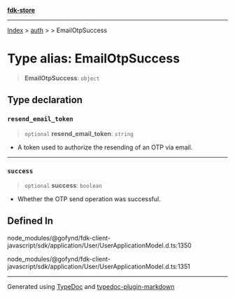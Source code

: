 [**fdk-store**](../../../README.md)
***

[Index](../../../API.md) > [auth](../../README.md) > [<internal>](../README.md) > EmailOtpSuccess

# Type alias: EmailOtpSuccess

> **EmailOtpSuccess**: `object`

## Type declaration

### `resend_email_token`

> `optional` **resend\_email\_token**: `string`

- A token used to authorize the
resending of an OTP via email.

***

### `success`

> `optional` **success**: `boolean`

- Whether the OTP send operation was successful.

## Defined In

node\_modules/@gofynd/fdk-client-javascript/sdk/application/User/UserApplicationModel.d.ts:1350

node\_modules/@gofynd/fdk-client-javascript/sdk/application/User/UserApplicationModel.d.ts:1351

***
Generated using [TypeDoc](https://typedoc.org/) and [typedoc-plugin-markdown](https://www.npmjs.com/package/typedoc-plugin-markdown)
